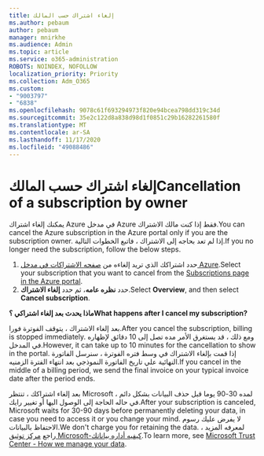 ```yaml
---
title: إلغاء اشتراك حسب المالك
ms.author: pebaum
author: pebaum
manager: mnirkhe
ms.audience: Admin
ms.topic: article
ms.service: o365-administration
ROBOTS: NOINDEX, NOFOLLOW
localization_priority: Priority
ms.collection: Adm_O365
ms.custom:
- "9003797"
- "6838"
ms.openlocfilehash: 9078c61f693294973f820e94bcea798dd319c34d
ms.sourcegitcommit: 35e2c122d8a838d98d1f0851c29b16282261580f
ms.translationtype: MT
ms.contentlocale: ar-SA
ms.lasthandoff: 11/17/2020
ms.locfileid: "49088486"
---
```

# <a name="cancellation-of-a-subscription-by-owner"></a><span data-ttu-id="30b1c-102">إلغاء اشتراك حسب المالك</span><span class="sxs-lookup"><span data-stu-id="30b1c-102">Cancellation of a subscription by owner</span></span>

<span data-ttu-id="30b1c-103">يمكنك إلغاء اشتراك Azure في مدخل Azure فقط إذا كنت مالك الاشتراك.</span><span class="sxs-lookup"><span data-stu-id="30b1c-103">You can cancel the Azure subscription in the Azure portal only if you are the subscription owner.</span></span> <span data-ttu-id="30b1c-104">إذا لم تعد بحاجه إلى الاشتراك ، فاتبع الخطوات التالية.</span><span class="sxs-lookup"><span data-stu-id="30b1c-104">If you no longer need the subscription, follow the below steps.</span></span>

1. <span data-ttu-id="30b1c-105">حدد اشتراكك الذي تريد إلغاءه من [صفحه الاشتراكات في مدخل Azure](https://ms.portal.azure.com/#blade/Microsoft_Azure_Billing/SubscriptionsBlade).</span><span class="sxs-lookup"><span data-stu-id="30b1c-105">Select your subscription that you want to cancel from the [Subscriptions page in the Azure portal](https://ms.portal.azure.com/#blade/Microsoft_Azure_Billing/SubscriptionsBlade).</span></span>
2. <span data-ttu-id="30b1c-106">حدد **نظره عامه**، ثم حدد **إلغاء الاشتراك**.</span><span class="sxs-lookup"><span data-stu-id="30b1c-106">Select **Overview**, and then select **Cancel subscription**.</span></span>

<span data-ttu-id="30b1c-107">**ماذا يحدث بعد إلغاء اشتراكي ؟**</span><span class="sxs-lookup"><span data-stu-id="30b1c-107">**What happens after I cancel my subscription?**</span></span>

<span data-ttu-id="30b1c-108">بعد إلغاء الاشتراك ، يتوقف الفوترة فورا.</span><span class="sxs-lookup"><span data-stu-id="30b1c-108">After you cancel the subscription, billing is stopped immediately.</span></span> <span data-ttu-id="30b1c-109">ومع ذلك ، قد يستغرق الأمر مده تصل إلى 10 دقائق لإظهاره في المدخل.</span><span class="sxs-lookup"><span data-stu-id="30b1c-109">However, it can take up to 10 minutes for the cancellation to show in the portal.</span></span> <span data-ttu-id="30b1c-110">إذا قمت بإلغاء الاشتراك في وسط فتره الفوترة ، سنرسل الفاتورة النهائية علي تاريخ الفاتورة النموذجي بعد انتهاء الفترة الزمنيه.</span><span class="sxs-lookup"><span data-stu-id="30b1c-110">If you cancel in the middle of a billing period, we send the final invoice on your typical invoice date after the period ends.</span></span>

<span data-ttu-id="30b1c-111">بعد إلغاء اشتراكك ، تنتظر Microsoft لمده 30-90 يوما قبل حذف البيانات بشكل دائم ، في حاله الحاجة إلى الوصول اليها أو تغيير رايك.</span><span class="sxs-lookup"><span data-stu-id="30b1c-111">After your subscription is canceled, Microsoft waits for 30-90 days before permanently deleting your data, in case you need to access it or you change your mind.</span></span> <span data-ttu-id="30b1c-112">لا يفرض عليك رسوم الاحتفاظ بالبيانات.</span><span class="sxs-lookup"><span data-stu-id="30b1c-112">We don't charge you for retaining the data.</span></span> <span data-ttu-id="30b1c-113">لمعرفه المزيد ، راجع [مركز توثيق Microsoft-كيفيه أداره بياناتك](https://www.microsoft.com/trust-center/privacy/data-management#leave).</span><span class="sxs-lookup"><span data-stu-id="30b1c-113">To learn more, see [Microsoft Trust Center - How we manage your data](https://www.microsoft.com/trust-center/privacy/data-management#leave).</span></span>


